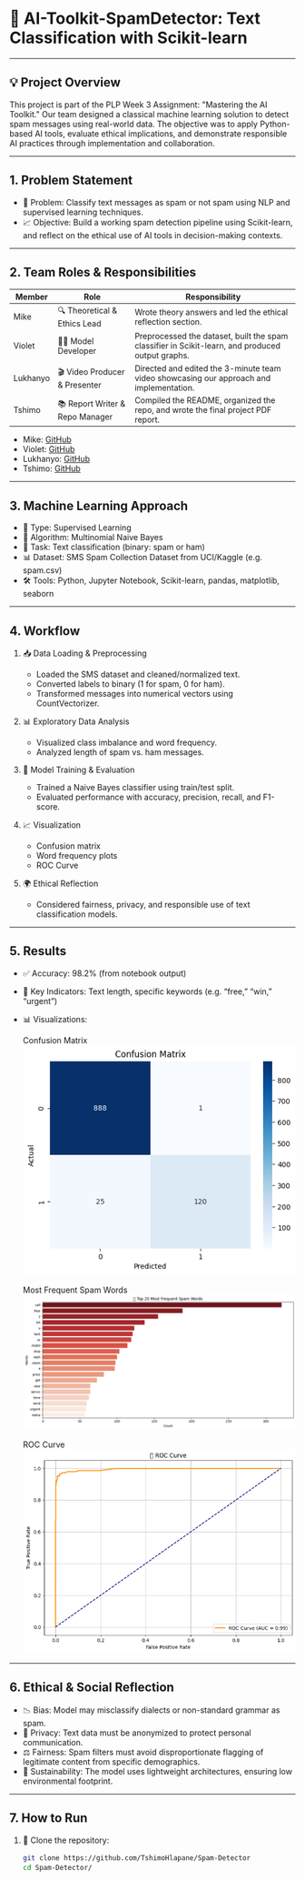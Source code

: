 # 🧠 AI-Toolkit-SpamDetector: Text Classification with Scikit-learn

---

## 💡 Project Overview

This project is part of the PLP Week 3 Assignment: "Mastering the AI Toolkit." Our team designed a classical machine learning solution to detect spam messages using real-world data. The objective was to apply Python-based AI tools, evaluate ethical implications, and demonstrate responsible AI practices through implementation and collaboration.

---

## 1. Problem Statement

- 📌 Problem: Classify text messages as spam or not spam using NLP and supervised learning techniques.
- 📈 Objective: Build a working spam detection pipeline using Scikit-learn, and reflect on the ethical use of AI tools in decision-making contexts.

---

## 2. Team Roles & Responsibilities

| Member    | Role                            | Responsibility                                                                                   |
|-----------|----------------------------------|--------------------------------------------------------------------------------------------------|
| Mike      | 🔍 Theoretical & Ethics Lead     | Wrote theory answers and led the ethical reflection section.                                     |
| Violet    | 👩‍💻 Model Developer              | Preprocessed the dataset, built the spam classifier in Scikit-learn, and produced output graphs. |
| Lukhanyo  | 🎬 Video Producer & Presenter    | Directed and edited the 3-minute team video showcasing our approach and implementation.          |
| Tshimo    | 📚 Report Writer & Repo Manager  | Compiled the README, organized the repo, and wrote the final project PDF report.                 |

- Mike: [GitHub](https://github.com/MykeShale)
- Violet: [GitHub](https://github.com/violetwanjiru)
- Lukhanyo: [GitHub](https://github.com/Luu-17)
- Tshimo: [GitHub](https://github.com/TshimoHlapane)

---

## 3. Machine Learning Approach

- 🔎 Type: Supervised Learning
- 🧪 Algorithm: Multinomial Naive Bayes
- 📄 Task: Text classification (binary: spam or ham)
- 📊 Dataset: SMS Spam Collection Dataset from UCI/Kaggle (e.g. spam.csv)
- 🛠 Tools: Python, Jupyter Notebook, Scikit-learn, pandas, matplotlib, seaborn

---

## 4. Workflow

1. 📥 Data Loading & Preprocessing
   - Loaded the SMS dataset and cleaned/normalized text.
   - Converted labels to binary (1 for spam, 0 for ham).
   - Transformed messages into numerical vectors using CountVectorizer.

2. 📊 Exploratory Data Analysis
   - Visualized class imbalance and word frequency.
   - Analyzed length of spam vs. ham messages.

3. 🧠 Model Training & Evaluation
   - Trained a Naive Bayes classifier using train/test split.
   - Evaluated performance with accuracy, precision, recall, and F1-score.

4. 📈 Visualization
   - Confusion matrix
   - Word frequency plots
   - ROC Curve

5. 🌍 Ethical Reflection
   - Considered fairness, privacy, and responsible use of text classification models.

---

## 5. Results

- ✅ Accuracy: 98.2% (from notebook output)
- 📌 Key Indicators: Text length, specific keywords (e.g. “free,” “win,” “urgent”)
- 📊 Visualizations:

  Confusion Matrix  
  ![Confusion Matrix](screenshots/confusion_matrix.png)

  Most Frequent Spam Words  
  ![Spam Words](screenshots/spam_words.png)

  ROC Curve  
  ![ROC](screenshots/roc_curve.png)

---

## 6. Ethical & Social Reflection

- 📉 Bias: Model may misclassify dialects or non-standard grammar as spam.
- 🔐 Privacy: Text data must be anonymized to protect personal communication.
- ⚖️ Fairness: Spam filters must avoid disproportionate flagging of legitimate content from specific demographics.
- 🌱 Sustainability: The model uses lightweight architectures, ensuring low environmental footprint.

---

## 7. How to Run

1. 🚀 Clone the repository:
   ```bash
   git clone https://github.com/TshimoHlapane/Spam-Detector
   cd Spam-Detector/
